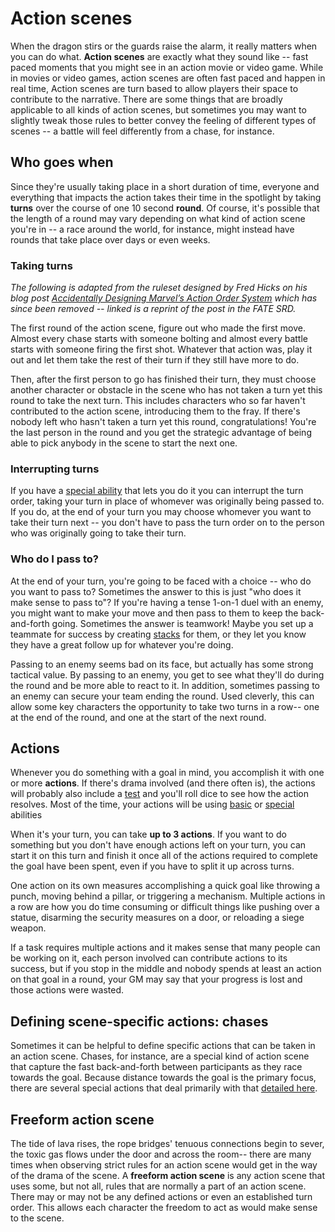 # Action scenes
When the dragon stirs or the guards raise the alarm, it really matters when you can do what. **Action scenes** are exactly what they sound like -- fast paced moments that you might see in an action movie or video game. While in movies or video games, action scenes are often fast paced and happen in real time, Action scenes are turn based to allow players their space to contribute to the narrative. There are some things that are broadly applicable to all kinds of action scenes, but sometimes you may want to slightly tweak those rules to better convey the feeling of different types of scenes -- a battle will feel differently from a chase, for instance.

## Who goes when

Since they're usually taking place in a short duration of time, everyone and everything that impacts the action takes their time in the spotlight by taking **turns** over the course of one 10 second **round**. Of course, it's possible that the length of a round may vary depending on what kind of action scene you're in -- a race around the world, for instance, might instead have rounds that take place over days or even weeks.

### Taking turns

_The following is adapted from the ruleset designed by Fred Hicks on his blog post [Accidentally Designing Marvel’s Action Order System](https://fate-srd.com/odds-ends/elective-action-order) which has since been removed -- linked is a reprint of the post in the FATE SRD._

The first round of the action scene, figure out who made the first move. Almost every chase starts with someone bolting and almost every battle starts with someone firing the first shot. Whatever that action was, play it out and let them take the rest of their turn if they still have more to do.

Then, after the first person to go has finished their turn, they must choose another character or obstacle in the scene who has not taken a turn yet this round to take the next turn. This includes characters who so far haven't contributed to the action scene, introducing them to the fray. If there's nobody left who hasn't taken a turn yet this round, congratulations! You're the last person in the round and you get the strategic advantage of being able to pick anybody in the scene to start the next one.

### Interrupting turns

If you have a [special ability](special_abilities.md) that lets you do it you can interrupt the turn order, taking your turn in place of whomever was originally being passed to. If you do, at the end of your turn you may choose whomever you want to take their turn next -- you don't have to pass the turn order on to the person who was originally going to take their turn.

### Who do I pass to?

At the end of your turn, you're going to be faced with a choice -- who do you want to pass to? Sometimes the answer to this is just "who does it make sense to pass to"? If you're having a tense 1-on-1 duel with an enemy, you might want to make your move and then pass to them to keep the back-and-forth going. Sometimes the answer is teamwork! Maybe you set up a teammate for success by creating [stacks](../gameplay/stacks.md) for them, or they let you know they have a great follow up for whatever you're doing.

Passing to an enemy seems bad on its face, but actually has some strong tactical value. By passing to an enemy, you get to see what they'll do during the round and be more able to react to it. In addition, sometimes passing to an  enemy can secure your team ending the round. Used cleverly, this can allow some key characters the opportunity to take two turns in a row-- one at the end of the round, and one at the start of the next round.

## Actions

Whenever you do something with a goal in mind, you accomplish it with one or more **actions**. If there's drama involved (and there often is), the actions will probably also include a [test](../gameplay/tests.md) and you'll roll dice to see how the action resolves. Most of the time, your actions will be using [basic](basic_abilities.md) or [special](special_abilities.md) abilities

When it's your turn, you can take **up to 3 actions**. If you want to do something but you don't have enough actions left on your turn, you can start it on this turn and finish it once all of the actions required to complete the goal have been spent, even if you have to split it up across turns. 

One action on its own measures accomplishing a quick goal like throwing a punch, moving behind a pillar, or triggering a mechanism. Multiple actions in a row are how you do time consuming or difficult things like pushing over a statue, disarming the security measures on a door, or reloading a siege weapon.

If a task requires multiple actions and it makes sense that many people can be working on it, each person involved can contribute actions to its success, but if you stop in the middle and nobody spends at least an action on that goal in a round, your GM may say that your progress is lost and those actions were wasted.

## Defining scene-specific actions: chases

Sometimes it can be helpful to define specific actions that can be taken in an action scene. Chases, for instance, are a special kind of action scene that capture the fast back-and-forth between participants as they race towards the goal. Because distance towards the goal is the primary focus, there are several special actions that deal primarily with that [detailed here](chases.md).

## Freeform action scene

The tide of lava rises, the rope bridges' tenuous connections begin to sever, the toxic gas flows under the door and across the room-- there are many times when observing strict rules for an action scene would get in the way of the drama of the scene. A **freeform action scene** is any action scene that uses some, but not all, rules that are normally a part of an action scene. There may or may not be any defined actions or even an established turn order. This allows each character the freedom to act as would make sense to the scene.
